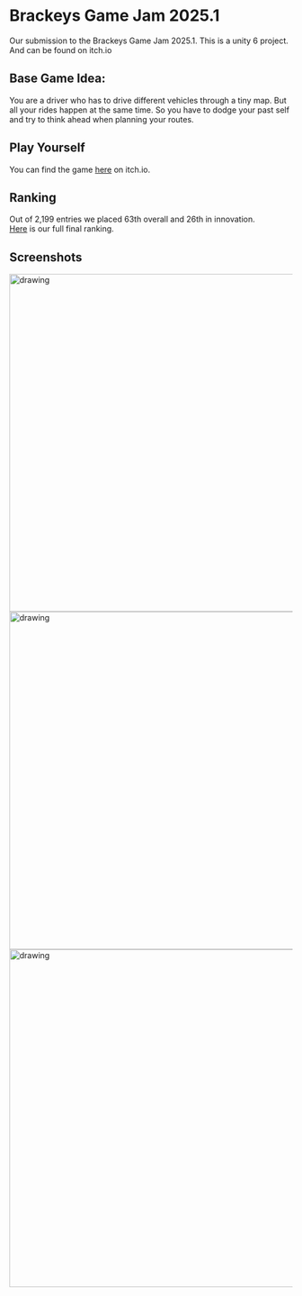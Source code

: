 # Brackeys Game Jam 2025.1

Our submission to the Brackeys Game Jam 2025.1.
This is a unity 6 project.
And can be found on itch.io

## Base Game Idea:

You are a driver who has to drive different vehicles through a tiny map. 
But all your rides happen at the same time. So you have to dodge your past self and try to think ahead when planning your routes.

## Play Yourself

You can find the game [here](https://mogamer09.itch.io/deja-vroom) on itch.io.

## Ranking

Out of 2,199 entries we placed 63th overall and 26th in innovation.  
[Here](https://itch.io/jam/brackeys-13/rate/3339536) is our full final ranking.

## Screenshots

<img src="https://github.com/user-attachments/assets/f5072552-6199-4921-8084-a6e1280b7654" alt="drawing" width="600"/>
<img src="https://github.com/user-attachments/assets/e7770a96-56f2-4265-a04e-5f549b2d095f" alt="drawing" width="600"/>
<img src="https://github.com/user-attachments/assets/fab971d5-73b2-4755-b805-432976730971" alt="drawing" width="600"/>


